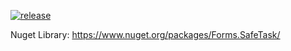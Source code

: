 [![release](https://github.com/jasondavis303/Forms.SafeTask/actions/workflows/release.yml/badge.svg)](https://github.com/jasondavis303/Forms.SafeTask/actions/workflows/release.yml)

Nuget Library: https://www.nuget.org/packages/Forms.SafeTask/
